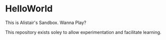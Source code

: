 # HelloWorld
This is Alistair's Sandbox.  Wanna Play?

This repository exists soley to allow experimentation and facilitate learning.
